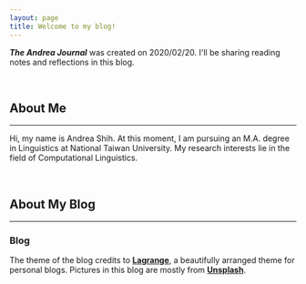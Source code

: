 ```yaml
---
layout: page
title: Welcome to my blog!
---
```


***The Andrea Journal*** was created on 2020/02/20. I'll be sharing reading notes and reflections in this blog.

&nbsp;

## About Me
---
Hi, my name is Andrea Shih. At this moment, I am pursuing an M.A. degree in Linguistics at National Taiwan University. My research interests lie in the field of Computational Linguistics.

&nbsp;

## About My Blog 
---

### Blog
The theme of the blog credits to [**Lagrange**](https://github.com/LeNPaul/Lagrange), a beautifully arranged theme for personal blogs. Pictures in this blog are mostly from [**Unsplash**](https://unsplash.com/).
